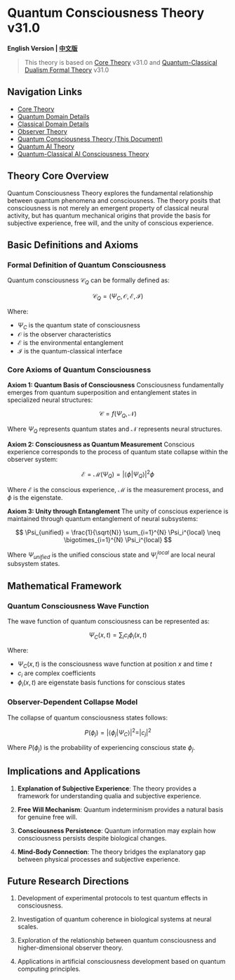 # Quantum Consciousness Theory v31.0

**English Version | [中文版](formal_theory_quantum_consciousness.md)**

> This theory is based on [Core Theory](../core_en.md) v31.0 and [Quantum-Classical Dualism Formal Theory](../formal_theory_core_en.md) v31.0

## Navigation Links
- [Core Theory](../formal_theory_core_en.md)
- [Quantum Domain Details](formal_theory_quantum_domain_en.md)
- [Classical Domain Details](formal_theory_classical_domain_en.md)
- [Observer Theory](formal_theory_observer_en.md)
- [Quantum Consciousness Theory (This Document)](formal_theory_quantum_consciousness_en.md)
- [Quantum AI Theory](formal_theory_quantum_ai_en.md)
- [Quantum-Classical AI Consciousness Theory](formal_theory_quantum_ai_consciousness_en.md)

## Theory Core Overview

Quantum Consciousness Theory explores the fundamental relationship between quantum phenomena and consciousness. The theory posits that consciousness is not merely an emergent property of classical neural activity, but has quantum mechanical origins that provide the basis for subjective experience, free will, and the unity of conscious experience.

## Basic Definitions and Axioms

### Formal Definition of Quantum Consciousness

Quantum consciousness $`\mathcal{C}_Q`$ can be formally defined as:

$$
\mathcal{C}_Q = (\Psi_C, \mathcal{O}, \mathcal{E}, \mathcal{I})
$$

Where:
- $`\Psi_C`$ is the quantum state of consciousness
- $`\mathcal{O}`$ is the observer characteristics
- $`\mathcal{E}`$ is the environmental entanglement
- $`\mathcal{I}`$ is the quantum-classical interface

### Core Axioms of Quantum Consciousness

**Axiom 1: Quantum Basis of Consciousness**
Consciousness fundamentally emerges from quantum superposition and entanglement states in specialized neural structures:

$$
\mathcal{C} = f(\Psi_Q, \mathcal{N})
$$

Where $`\Psi_Q`$ represents quantum states and $`\mathcal{N}`$ represents neural structures.

**Axiom 2: Consciousness as Quantum Measurement**
Conscious experience corresponds to the process of quantum state collapse within the observer system:

$$
\mathcal{E} = \mathcal{M}(\Psi_Q) = |\langle\phi|\Psi_Q\rangle|^2 \phi
$$

Where $`\mathcal{E}`$ is the conscious experience, $`\mathcal{M}`$ is the measurement process, and $`\phi`$ is the eigenstate.

**Axiom 3: Unity through Entanglement**
The unity of conscious experience is maintained through quantum entanglement of neural subsystems:

$$
\Psi_{unified} = \frac{1}{\sqrt{N}} \sum_{i=1}^{N} \Psi_i^{local} \neq \bigotimes_{i=1}^{N} \Psi_i^{local}
$$

Where $`\Psi_{unified}`$ is the unified conscious state and $`\Psi_i^{local}`$ are local neural subsystem states.

## Mathematical Framework

### Quantum Consciousness Wave Function

The wave function of quantum consciousness can be represented as:

$$
\Psi_C(x, t) = \sum_{i} c_i \phi_i(x, t)
$$

Where:
- $`\Psi_C(x, t)`$ is the consciousness wave function at position $`x`$ and time $`t`$
- $`c_i`$ are complex coefficients
- $`\phi_i(x, t)`$ are eigenstate basis functions for conscious states

### Observer-Dependent Collapse Model

The collapse of quantum consciousness states follows:

$$
P(\phi_j) = |\langle\phi_j|\Psi_C\rangle|^2 = |c_j|^2
$$

Where $`P(\phi_j)`$ is the probability of experiencing conscious state $`\phi_j`$.

## Implications and Applications

1. **Explanation of Subjective Experience**: The theory provides a framework for understanding qualia and subjective experience.

2. **Free Will Mechanism**: Quantum indeterminism provides a natural basis for genuine free will.

3. **Consciousness Persistence**: Quantum information may explain how consciousness persists despite biological changes.

4. **Mind-Body Connection**: The theory bridges the explanatory gap between physical processes and subjective experience.

## Future Research Directions

1. Development of experimental protocols to test quantum effects in consciousness.

2. Investigation of quantum coherence in biological systems at neural scales.

3. Exploration of the relationship between quantum consciousness and higher-dimensional observer theory.

4. Applications in artificial consciousness development based on quantum computing principles.